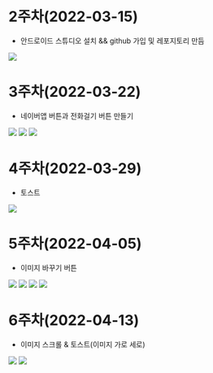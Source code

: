 # 2주차(2022-03-15)
- 안드로이드 스튜디오 설치 && github 가입 및 레포지토리 만듬 

<img width="" height="" src="./pic/2st.PNG"></img>

# 3주차(2022-03-22)
 - 네이버앱 버튼과 전화걸기 버튼 만들기
 
<img width="" height="" src="./pic/3stpage.PNG"></img>
<img width="" height="" src="./pic/call.PNG"></img>
<img width="" height="" src="./pic/naver.PNG"></img>

# 4주차(2022-03-29)
 - 토스트 
 
<img width="" height="" src="./pic/4app.PNG"></img>

# 5주차(2022-04-05)
 - 이미지 바꾸기 버튼

<img width="" height="" src="./pic/5st_app_src1.jpg"></img>
<img width="" height="" src="./pic/5st_app_src2.jpg"></img>
<img width="" height="" src="./pic/5st_app1.jpg"></img>
<img width="" height="" src="./pic/5st_app2.jpg"></img>

# 6주차(2022-04-13)
 - 이미지 스크롤 & 토스트(이미지 가로 세로)

<img width="" height="" src="./pic/6st_app_1.jpg"></img>
<img width="" height="" src="./pic/6st_app_2.jpg"></img>


